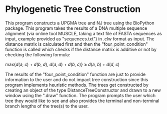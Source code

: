 # Phylogenetic Tree Construction
This program constructs a UPGMA tree and NJ tree using the BioPython package. This program takes the results of a DNA multiple sequence alignment (via online tool MUSCLE, taking a text file of FASTA sequences as input, example provided as "sequences.txt") in .clw format as input. The distance matrix is calculated first and then the "four_point_condition" function is called which checks if the distance matrix is additive or not by checking the following formula:

max{𝑑(𝑎, 𝑐) + 𝑑(𝑏, 𝑑), 𝑑(𝑎, 𝑑) + 𝑑(𝑏, 𝑐)} ≥ 𝑑(𝑎, 𝑏) + 𝑑(𝑑, 𝑐)

The results of the "four_point_condition" function are just to provide information to the user and do not impact tree construction since this program implements heuristic methods. 
The trees get constructed by creating an object of the type DistanceTreeConstructor and drawn to a new window using the ".draw" function. The program prompts the user which tree they would like to see and also provides the terminal and non-terminal branch lengths of the tree(s) to the user.
